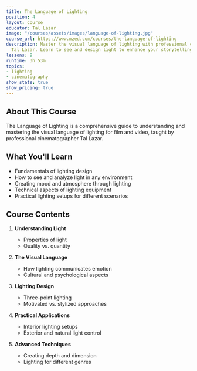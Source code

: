 ```yaml
---
title: The Language of Lighting
position: 4
layout: course
educator: Tal Lazar
image: "/courses/assets/images/language-of-lighting.jpg"
course_url: https://www.mzed.com/courses/the-language-of-lighting
description: Master the visual language of lighting with professional cinematographer
  Tal Lazar. Learn to see and design light to enhance your storytelling.
lessons: 9
runtime: 3h 53m
topics:
- lighting
- cinematography
show_stats: true
show_pricing: true
---
```


## About This Course

The Language of Lighting is a comprehensive guide to understanding and mastering the visual language of lighting for film and video, taught by professional cinematographer Tal Lazar.

## What You'll Learn

- Fundamentals of lighting design
- How to see and analyze light in any environment
- Creating mood and atmosphere through lighting
- Technical aspects of lighting equipment
- Practical lighting setups for different scenarios

## Course Contents

1. **Understanding Light**
   - Properties of light
   - Quality vs. quantity
   
2. **The Visual Language**
   - How lighting communicates emotion
   - Cultural and psychological aspects
   
3. **Lighting Design**
   - Three-point lighting
   - Motivated vs. stylized approaches
   
4. **Practical Applications**
   - Interior lighting setups
   - Exterior and natural light control
   
5. **Advanced Techniques**
   - Creating depth and dimension
   - Lighting for different genres

<!-- Additional content for the individual course page can go here --> 